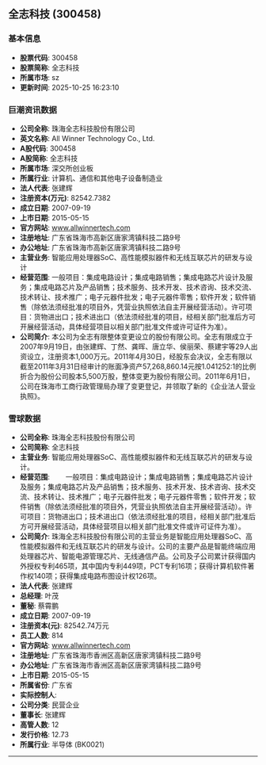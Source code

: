 ## 全志科技 (300458)

### 基本信息

- **股票代码**: 300458
- **股票简称**: 全志科技
- **所属市场**: sz
- **更新时间**: 2025-10-25 16:23:10

### 巨潮资讯数据

- **公司全称**: 珠海全志科技股份有限公司
- **英文名称**: All Winner Technology Co., Ltd.
- **A股代码**: 300458
- **A股简称**: 全志科技
- **所属市场**: 深交所创业板
- **所属行业**: 计算机、通信和其他电子设备制造业
- **法人代表**: 张建辉
- **注册资本(万元)**: 82542.7382
- **成立日期**: 2007-09-19
- **上市日期**: 2015-05-15
- **官方网站**: www.allwinnertech.com
- **注册地址**: 广东省珠海市高新区唐家湾镇科技二路9号
- **办公地址**: 广东省珠海市高新区唐家湾镇科技二路9号
- **主营业务**: 智能应用处理器SoC、高性能模拟器件和无线互联芯片的研发与设计
- **经营范围**: 一般项目：集成电路设计；集成电路销售；集成电路芯片设计及服务；集成电路芯片及产品销售；技术服务、技术开发、技术咨询、技术交流、技术转让、技术推广；电子元器件批发；电子元器件零售；软件开发；软件销售（除依法须经批准的项目外，凭营业执照依法自主开展经营活动）。许可项目：货物进出口；技术进出口（依法须经批准的项目，经相关部门批准后方可开展经营活动，具体经营项目以相关部门批准文件或许可证件为准）。
- **公司简介**: 本公司为全志有限整体变更设立的股份有限公司。全志有限成立于2007年9月19日，由张建辉、丁然、龚晖、唐立华、侯丽荣、蔡建宇等29人出资设立，注册资本1,000万元。2011年4月30日，经股东会决议，全志有限以截至2011年3月31日经审计的账面净资产57,268,860.14元按1.041252:1的比例折合为股份公司股本5,500万股，整体变更为股份有限公司。2011年6月1日，公司在珠海市工商行政管理局办理了变更登记，并领取了新的《企业法人营业执照》。

### 雪球数据

- **公司全称**: 珠海全志科技股份有限公司
- **公司简称**: 全志科技
- **主营业务**: 智能应用处理器SoC、高性能模拟器件和无线互联芯片的研发与设计。
- **经营范围**: 　　一般项目：集成电路设计；集成电路销售；集成电路芯片设计及服务；集成电路芯片及产品销售；技术服务、技术开发、技术咨询、技术交流、技术转让、技术推广；电子元器件批发；电子元器件零售；软件开发；软件销售（除依法须经批准的项目外，凭营业执照依法自主开展经营活动）。许可项目：货物进出口；技术进出口（依法须经批准的项目，经相关部门批准后方可开展经营活动，具体经营项目以相关部门批准文件或许可证件为准）。
- **公司简介**: 珠海全志科技股份有限公司的主营业务是智能应用处理器SoC、高性能模拟器件和无线互联芯片的研发与设计。公司的主要产品是智能终端应用处理器芯片、智能电源管理芯片、无线通信产品。公司及子公司累计获得国内外授权专利465项，其中国内专利449项，PCT专利16项；获得计算机软件著作权140项；获得集成电路布图设计权126项。
- **法人代表**: 张建辉
- **总经理**: 叶茂
- **董秘**: 蔡霄鹏
- **成立日期**: 2007-09-19
- **注册资本(元)**: 82542.74万元
- **员工人数**: 814
- **官方网站**: www.allwinnertech.com
- **注册地址**: 广东省珠海市香洲区高新区唐家湾镇科技二路9号
- **办公地址**: 广东省珠海市香洲区高新区唐家湾镇科技二路9号
- **上市日期**: 2015-05-15
- **所属省份**: 广东省
- **实际控制人**: 
- **公司分类**: 民营企业
- **董事长**: 张建辉
- **高管人数**: 12
- **发行价格**: 12.73
- **所属行业**: 半导体 (BK0021)

---